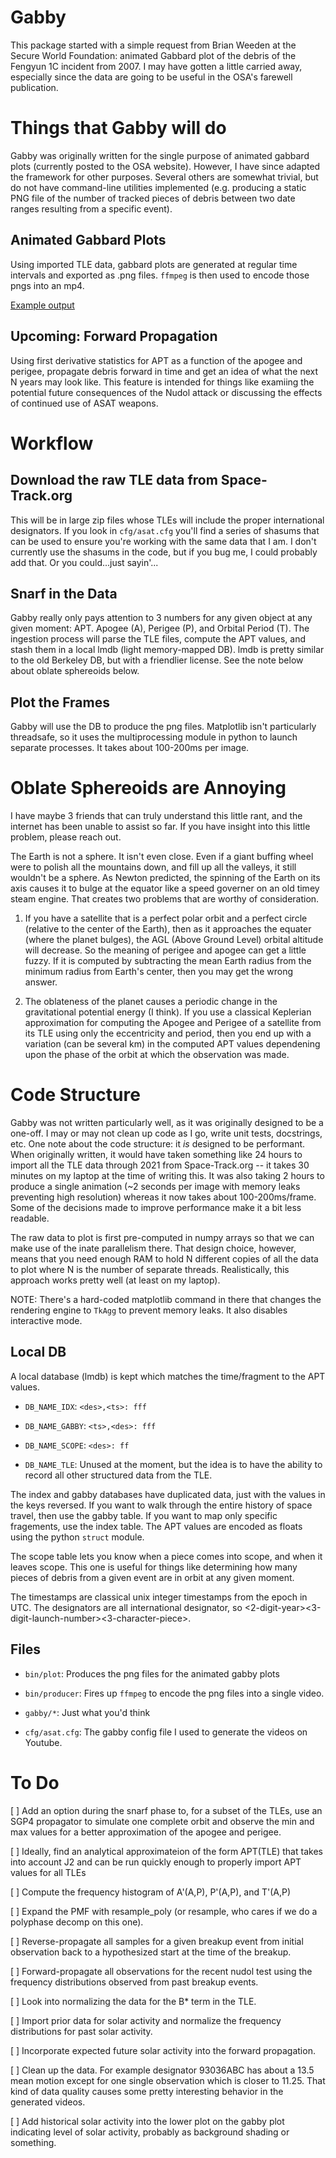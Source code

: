 Gabby
=====

This package started with a simple request from Brian Weeden at the
Secure World Foundation: animated Gabbard plot of the debris of the
Fengyun 1C incident from 2007.  I may have gotten a little carried
away, especially since the data are going to be useful in the OSA's
farewell publication.


Things that Gabby will do
=========================

Gabby was originally written for the single purpose of animated
gabbard plots (currently posted to the OSA website).  However, I have
since adapted the framework for other purposes.  Several others are
somewhat trivial, but do not have command-line utilities implemented
(e.g. producing a static PNG file of the number of tracked pieces of
debris between two date ranges resulting from a specific event).


Animated Gabbard Plots
----------------------

Using imported TLE data, gabbard plots are generated at regular time
intervals and exported as .png files.  `ffmpeg` is then used to encode
those pngs into an mp4.

[Example output](https://www.youtube.com/playlist?list=PLcuXVs-1Tw_8kIBI3pwtJMicPGbkqHwdQ)


Upcoming: Forward Propagation
-----------------------------

Using first derivative statistics for APT as a function of the apogee
and perigee, propagate debris forward in time and get an idea of what
the next N years may look like.  This feature is intended for things
like examiing the potential future consequences of the Nudol attack or
discussing the effects of continued use of ASAT weapons.



Workflow
========

Download the raw TLE data from Space-Track.org
----------------------------------------------

This will be in large zip files whose TLEs will include the proper
international designators.  If you look in `cfg/asat.cfg` you'll find
a series of shasums that can be used to ensure you're working with the
same data that I am.  I don't currently use the shasums in the code,
but if you bug me, I could probably add that.  Or you could...just
sayin'...


Snarf in the Data
-----------------

Gabby really only pays attention to 3 numbers for any given object at
any given moment: APT.  Apogee (A), Perigee (P), and Orbital Period
(T).  The ingestion process will parse the TLE files, compute the APT
values, and stash them in a local lmdb (light memory-mapped DB).  lmdb
is pretty similar to the old Berkeley DB, but with a friendlier
license.  See the note below about oblate sphereoids below.


Plot the Frames
---------------

Gabby will use the DB to produce the png files.  Matplotlib isn't
particularly threadsafe, so it uses the multiprocessing module in
python to launch separate processes.  It takes about 100-200ms per
image.



Oblate Sphereoids are Annoying
==============================

I have maybe 3 friends that can truly understand this little rant, and
the internet has been unable to assist so far.  If you have insight
into this little problem, please reach out.

The Earth is not a sphere.  It isn't even close.  Even if a giant
buffing wheel were to polish all the mountains down, and fill up all
the valleys, it still wouldn't be a sphere.  As Newton predicted, the
spinning of the Earth on its axis causes it to bulge at the equator
like a speed governer on an old timey steam engine.  That creates two
problems that are worthy of consideration.

 1. If you have a satellite that is a perfect polar orbit and a
    perfect circle (relative to the center of the Earth), then as it
    approaches the equater (where the planet bulges), the AGL (Above
    Ground Level) orbital altitude will decrease.  So the meaning of
    perigee and apogee can get a little fuzzy.  If it is computed by
    subtracting the mean Earth radius from the minimum radius from
    Earth's center, then you may get the wrong answer.

 2. The oblateness of the planet causes a periodic change in the
    gravitational potential energy (I think).  If you use a classical
    Keplerian approximation for computing the Apogee and Perigee of a
    satellite from its TLE using only the eccentricity and period,
    then you end up with a variation (can be several km) in the
    computed APT values dependening upon the phase of the orbit at
    which the observation was made.

Code Structure
==============

Gabby was not written particularly well, as it was originally designed
to be a one-off.  I may or may not clean up code as I go, write unit
tests, docstrings, etc.  One note about the code structure: it *is*
designed to be performant.  When originally written, it would have
taken something like 24 hours to import all the TLE data through 2021
from Space-Track.org -- it takes 30 minutes on my laptop at the time
of writing this.  It was also taking 2 hours to produce a single
animation (~2 seconds per image with memory leaks preventing high
resolution) whereas it now takes about 100-200ms/frame.  Some of the
decisions made to improve performance make it a bit less readable.

The raw data to plot is first pre-computed in numpy arrays so that we
can make use of the inate parallelism there.  That design choice,
however, means that you need enough RAM to hold N different copies of
all the data to plot where N is the number of separate threads.
Realistically, this approach works pretty well (at least on my
laptop).

NOTE: There's a hard-coded matplotlib command in there that changes
      the rendering engine to `TkAgg` to prevent memory leaks.  It
      also disables interactive mode.


Local DB
--------

A local database (lmdb) is kept which matches the time/fragment to the
APT values.

 * `DB_NAME_IDX`: `<des>,<ts>: fff`
 * `DB_NAME_GABBY`: `<ts>,<des>: fff`
 * `DB_NAME_SCOPE`: `<des>: ff`

 * `DB_NAME_TLE`: Unused at the moment, but the idea is to have the
                  ability to record all other structured data from the
                  TLE.

The index and gabby databases have duplicated data, just with the
values in the keys reversed.  If you want to walk through the entire
history of space travel, then use the gabby table.  If you want to map
only specific fragements, use the index table.  The APT values are
encoded as floats using the python `struct` module.

The scope table lets you know when a piece comes into scope, and when
it leaves scope.  This one is useful for things like determining how
many pieces of debris from a given event are in orbit at any given
moment.

The timestamps are classical unix integer timestamps from the epoch in
UTC.  The designators are all international designator, so
<2-digit-year><3-digit-launch-number><3-character-piece>.


Files
-----

 * `bin/plot`: Produces the png files for the animated gabby plots

 * `bin/producer`: Fires up `ffmpeg` to encode the png files into a
   single video.

 * `gabby/*`: Just what you'd think

 * `cfg/asat.cfg`: The gabby config file I used to generate the videos
   on Youtube.


To Do
=====

 [ ] Add an option during the snarf phase to, for a subset of the
     TLEs, use an SGP4 propagator to simulate one complete orbit and
     observe the min and max values for a better approximation of the
     apogee and perigee.

 [ ] Ideally, find an analytical approximateion of the form APT(TLE)
     that takes into account J2 and can be run quickly enough to
     properly import APT values for all TLEs

 [ ] Compute the frequency histogram of A'(A,P), P'(A,P), and T'(A,P)

 [ ] Expand the PMF with resample_poly (or resample, who cares if we
     do a polyphase decomp on this one).

 [ ] Reverse-propagate all samples for a given breakup event from
     initial observation back to a hypothesized start at the time of
     the breakup.

 [ ] Forward-propagate all observations for the recent nudol test
     using the frequency distributions observed from past breakup
     events.

 [ ] Look into normalizing the data for the B* term in the TLE.

 [ ] Import prior data for solar activity and normalize the frequency
     distributions for past solar activity.

 [ ] Incorporate expected future solar activity into the forward
     propagation.

 [ ] Clean up the data.  For example designator 93036ABC has about a
     13.5 mean motion except for one single observation which is
     closer to 11.25.  That kind of data quality causes some pretty
     interesting behavior in the generated videos.

 [ ] Add historical solar activity into the lower plot on the gabby
     plot indicating level of solar activity, probably as background
     shading or something.
